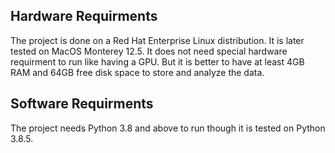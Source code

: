 ## Hardware Requirments
The project is done on a Red Hat Enterprise Linux distribution. It is later tested on MacOS Monterey 12.5. It does not need special hardware requirment to run like having a GPU. But it is better to have at least 4GB RAM and 64GB free disk space to store and analyze the data.

## Software Requirments
The project needs Python 3.8 and above to run though it is tested on Python 3.8.5.